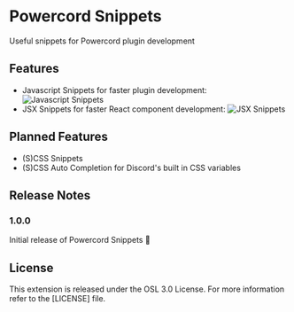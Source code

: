# Powercord Snippets
Useful snippets for Powercord plugin development

## Features
- Javascript Snippets for faster plugin development:
![Javascript Snippets](https://i.imgur.com/koQVpLj.gif)
- JSX Snippets for faster React component development:
![JSX Snippets](https://i.imgur.com/QHXylBU.gif)

## Planned Features
- (S)CSS Snippets
- (S)CSS Auto Completion for Discord's built in CSS variables

## Release Notes
### 1.0.0

Initial release of Powercord Snippets :tada:

## License
This extension is released under the OSL 3.0 License. For more information refer to the [LICENSE] file.